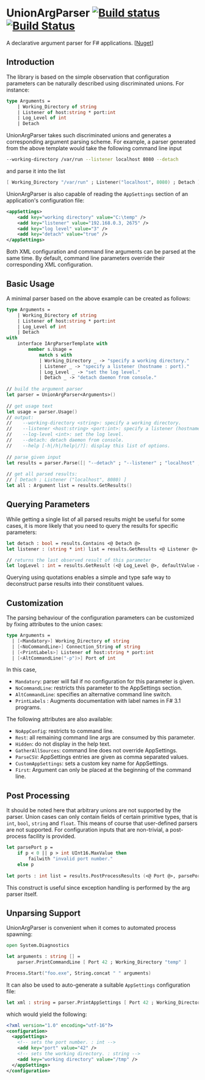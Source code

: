 # UnionArgParser [![Build status](https://ci.appveyor.com/api/projects/status/njsry6rv5s19ft07/branch/master)](https://ci.appveyor.com/project/nessos/unionargparser) [![Build Status](https://travis-ci.org/nessos/UnionArgParser.png?branch=master)](https://travis-ci.org/nessos/UnionArgParser/branches)

A declarative argument parser for F# applications. [[Nuget](http://www.nuget.org/packages/UnionArgParser/)]

## Introduction

The library is based on the simple observation that 
configuration parameters can be naturally described using discriminated unions. 
For instance:
```fsharp
type Arguments =
    | Working_Directory of string
    | Listener of host:string * port:int
    | Log_Level of int
    | Detach
```
UnionArgParser takes such discriminated unions and generates 
a corresponding argument parsing scheme. 
For example, a parser generated from the above template would
take the following command line input
```bash
--working-directory /var/run --listener localhost 8080 --detach
```
and parse it into the list
```fsharp
[ Working_Directory "/var/run" ; Listener("localhost", 8080) ; Detach ]
```
UnionArgParser is also capable of reading the `AppSettings` section
of an application's configuration file:
```xml
<appSettings>
    <add key="working directory" value="C:\temp" />
    <add key="listener" value="192.168.0.3, 2675" />
    <add key="log level" value="3" />
    <add key="detach" value="true" />
</appSettings>
```
Both XML configuration and command line arguments can be parsed
at the same time. By default, command line parameters override
their corresponding XML configuration.

## Basic Usage

A minimal parser based on the above example can be created as follows:
```fsharp
type Arguments =
    | Working_Directory of string
    | Listener of host:string * port:int
    | Log_Level of int
    | Detach
with
    interface IArgParserTemplate with
        member s.Usage =
            match s with
            | Working_Directory _ -> "specify a working directory."
            | Listener _ -> "specify a listener (hostname : port)."
            | Log_Level _ -> "set the log level."
            | Detach _ -> "detach daemon from console."
 
// build the argument parser
let parser = UnionArgParser<Arguments>()
 
// get usage text
let usage = parser.Usage()
// output:
//    --working-directory <string>: specify a working directory.
//    --listener <host:string> <port:int>: specify a listener (hostname : port).
//    --log-level <int>: set the log level.
//    --detach: detach daemon from console.
//    --help [-h|/h|/help|/?]: display this list of options.
 
// parse given input
let results = parser.Parse([| "--detach" ; "--listener" ; "localhost" ; "8080" |])
 
// get all parsed results:
// [ Detach ; Listener ("localhost", 8080) ]
let all : Argument list = results.GetResults()
```

## Querying Parameters

While getting a single list of all parsed results might be useful for some cases, 
it is more likely that you need to query the results for specific parameters:
```fsharp
let detach : bool = results.Contains <@ Detach @>
let listener : (string * int) list = results.GetResults <@ Listener @>

// returns the last observed result of this parameter
let logLevel : int = results.GetResult (<@ Log_Level @>, defaultValue = 0)
```
Querying using quotations enables a simple and type safe way 
to deconstruct parse results into their constituent values.

## Customization

The parsing behaviour of the configuration parameters 
can be customized by fixing attributes to the union cases:

```fsharp
type Arguments =
  | [<Mandatory>] Working_Directory of string
  | [<NoCommandLine>] Connection_String of string
  | [<PrintLabels>] Listener of host:string * port:int
  | [<AltCommandLine("-p")>] Port of int
```
In this case,
* `Mandatory`: parser will fail if no configuration for this parameter is given.
* `NoCommandLine`: restricts this parameter to the AppSettings section.
* `AltCommandLine`: specifies an alternative command line switch.
* `PrintLabels` : Augments documentation with label names in F# 3.1 programs.

The following attributes are also available:

* `NoAppConfig`: restricts to command line.
* `Rest`: all remaining command line args are consumed by this parameter.
* `Hidden`: do not display in the help text.
* `GatherAllSources`: command line does not override AppSettings.
* `ParseCSV`: AppSettings entries are given as comma separated values.
* `CustomAppSettings`: sets a custom key name for AppSettings.
* `First`: Argument can only be placed at the beginning of the command line.

## Post Processing

It should be noted here that arbitrary unions are not supported by the parser. 
Union cases can only contain fields of certain primitive types, 
that is `int`, `bool`, `string` and `float`. This means of course that user-defined 
parsers are not supported. For configuration inputs that are non-trivial, 
a post-process facility is provided.
```fsharp
let parsePort p = 
    if p < 0 || p > int UInt16.MaxValue then 
        failwith "invalid port number."
    else p
 
let ports : int list = results.PostProcessResults (<@ Port @>, parsePort)
```
This construct is useful since exception handling is performed by the arg parser itself.

## Unparsing Support

UnionArgParser is convenient when it comes to automated process spawning:
```fsharp
open System.Diagnostics

let arguments : string [] = 
    parser.PrintCommandLine [ Port 42 ; Working_Directory "temp" ]

Process.Start("foo.exe", String.concat " " arguments)
```
It can also be used to auto-generate a suitable `AppSettings` configuration file:
```fsharp
let xml : string = parser.PrintAppSettings [ Port 42 ; Working_Directory "/tmp" ]
```
which would yield the following:
```xml
<?xml version="1.0" encoding="utf-16"?>
<configuration>
  <appSettings>
    <!-- sets the port number. : int -->
    <add key="port" value="42" />
    <!-- sets the working directory. : string -->
    <add key="working directory" value="/tmp" />
  </appSettings>
</configuration>
```

